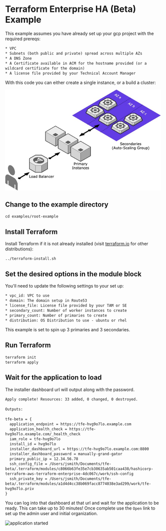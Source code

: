 # Terraform Enterprise HA (Beta) Example

This example assumes you have already set up your gcp project with the required prereqs:

	* VPC
	* Subnets (both public and private) spread across multiple AZs
	* A DNS Zone
	* A Certificate available in ACM for the hostname provided (or a wildcard certificate for the domain)
	* A license file provided by your Technical Account Manager

With this code you can either create a single instance, or a build a cluster:

![basic architecture diagram](../../assets/aws_diagram.jpg)

## Change to the example directory

```
cd examples/root-example
```

## Install Terraform

Install Terraform if it is not already installed (visit [terraform.io](https://terraform.io) for other distributions):

```
../terraform-install.sh
```

## Set the desired options in the module block

You'll need to update the following settings to your set up:

	* vpc_id: VPC to use
	* domain: The domain setup in Route53
	* license_file: License file provided by your TAM or SE
	* secondary_count: Number of worker instances to create
	* primary_count: Number of primaries to create
	* distribution: OS Distribution to use - ubuntu or rhel

 This example is set to spin up 3 primaries and 3 secondaries.   

## Run Terraform
```
terraform init
terraform apply
```

## Wait for the application to load

The installer dashboard url will output along with the password. 

```
Apply complete! Resources: 33 added, 0 changed, 0 destroyed.

Outputs:

tfe-beta = {
  application_endpoint = https://tfe-hvg9o7lo.example.com
  application_health_check = https://tfe-hvg9o7lo.example.com/_health_check
  iam_role = tfe-hvg9o7lo
  install_id = hvg9o7lo
  installer_dashboard_url = https://tfe-hvg9o7lo.example.com:8800
  installer_dashboard_password = manually-grand-gator
  primary_public_ip = 12.34.56.78
  ssh_config_file = /Users/jsmith/Documents/tfe-beta/.terraform/modules/c8066b63fe35e7cb30635ab501caa438/hashicorp-terraform-aws-terraform-enterprise-4dc067c/work/ssh-config
  ssh_private_key = /Users/jsmith/Documents/tfe-beta/.terraform/modules/a1d4d4cc38b069facc8774038e3ad299/work/tfe-hvg9o7lo.priv
}
```

You can log into that dashboard at that url and wait for the application to be ready. This can take up to 30 minutes! Once complete use the `Open` link to set up the admin user and initial organization. 

![application started](app_started.png)